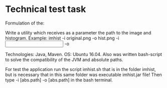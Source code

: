 # Technical test task
  Formulation of the:
  
Write a utility which receives as a parameter the path to the image and histogram.
Example: imhist -i original.png -o hist.png
-i <input file>
-o <output file>

Technologies: Java, Maven.
OS: Ubuntu 16.04.
Also was written bash-script to solve the compatibility of the JVM and absolute paths.

For test the application run the script imhist.sh that is in the folder imhist, but is necessary that in this same folder
was executable imhist.jar file! Then type -i [abs.path] -o [abs.path] in the bash terminal.
